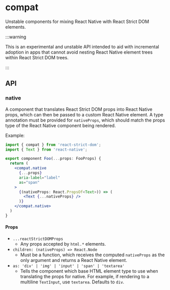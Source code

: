 # compat

<p className="text-xl">Unstable components for mixing React Native with React Strict DOM elements.</p>

:::warning

This is an experimental and unstable API intended to aid with incremental adoption in apps that cannot avoid nesting React Native element trees within React Strict DOM trees.

:::

## API

### native

A component that translates React Strict DOM props into React Native props, which can then be passed to a custom React Native element. A type annotation must be provided for `nativeProps`, which should match the props type of the React Native component being rendered.

Example:

```jsx
import { compat } from 'react-strict-dom';
import { Text } from 'react-native';

export component Foo(...props: FooProps) {
  return (
    <compat.native
      {...props}
      aria-label="label"
      as="span"
    >
      {(nativeProps: React.PropsOf<Text>)) => (
        <Text {...nativeProps} />
      )}
    </compat.native>
  )
}
```

#### Props

* `...reactStrictDOMProps`
  * Any props accepted by `html.*` elements.
* `children: (nativeProps) => React.Node`
  * Must be a function, which receives the computed `nativeProps` as the only argument and returns a React Native element.
* `as: 'div' | 'img' | 'input' | 'span' | 'textarea'`
  * Tells the component which base HTML element type to use when translating the props for native. For example, if rendering to a multiline `TextInput`, use `textarea`. Defaults to `div`.
